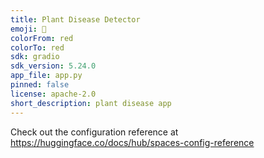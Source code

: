 ```yaml
---
title: Plant Disease Detector
emoji: 🚀
colorFrom: red
colorTo: red
sdk: gradio
sdk_version: 5.24.0
app_file: app.py
pinned: false
license: apache-2.0
short_description: plant disease app
---
```


Check out the configuration reference at https://huggingface.co/docs/hub/spaces-config-reference

